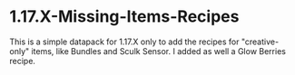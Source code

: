 # 1.17.X-Missing-Items-Recipes
This is a simple datapack for 1.17.X only to add the recipes for "creative-only" items, like Bundles and Sculk Sensor. I added as well a Glow Berries recipe.
